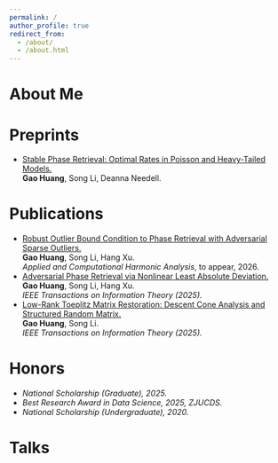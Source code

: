 ```yaml
---
permalink: /
author_profile: true
redirect_from: 
  - /about/
  - /about.html
---
```


About Me
======

Preprints
======
+ [Stable Phase Retrieval: Optimal Rates in Poisson and Heavy-Tailed Models.](https://arxiv.org/abs/2510.00551) <br>
 **Gao Huang**, Song Li, Deanna Needell.

Publications
======
+ [Robust Outlier Bound Condition to Phase Retrieval with Adversarial Sparse Outliers.](https://arxiv.org/abs/2311.13219)<br>
**Gao Huang**, Song Li, Hang Xu.<br>
*Applied and Computational Harmonic Analysis*, to appear, 2026.
+ [Adversarial Phase Retrieval via Nonlinear Least Absolute Deviation.](https://ieeexplore.ieee.org/abstract/document/11080096?casa_token=Zmfa1agP12YAAAAA:IIhlaz0nXCyuyjPD17jmtoJ-YSBK-zMyrBZc5YGdxpgHVwfugzGRJPNjRC12Cqka3l634hW4ceM)<br>
**Gao Huang**, Song Li, Hang Xu.<br>
*IEEE Transactions on Information Theory (2025).*
+ [Low-Rank Toeplitz Matrix Restoration: Descent Cone Analysis and Structured Random Matrix.](https://ieeexplore.ieee.org/abstract/document/10932754?casa_token=TA8-DO1P1xsAAAAA:ivHe-uxAf8-T2iBFaaODMpYWpUo6kqzvDVObsQw7bw4ZBJIiYH91qamk6Tf1yp-udN4ipWOKUHg)<br>
 **Gao Huang**, Song Li.<br>
 *IEEE Transactions on Information Theory (2025).*


Honors
======
+ *National Scholarship (Graduate), 2025.*
+ *Best Research Award in Data Science, 2025, ZJUCDS.*
+ *National Scholarship (Undergraduate), 2020.*

Talks
======
